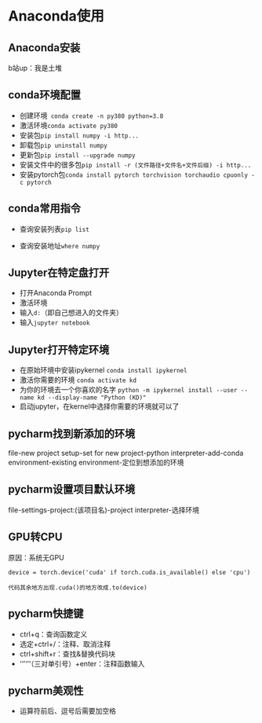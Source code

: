 # Anaconda使用

## Anaconda安装

b站up：我是土堆

## conda环境配置

* 创建环境```  conda create -n py380 python=3.8 ```
* 激活环境``` conda activate py380 ```
* 安装包``` pip install numpy -i http... ```
* 卸载包``` pip uninstall numpy ```
* 更新包``` pip install --upgrade numpy ```
* 安装文件中的很多包``` pip install -r (文件路径+文件名+文件后缀) -i http... ```
* 安装pytorch包``` conda install pytorch torchvision torchaudio cpuonly -c pytorch ```

## conda常用指令

* 查询安装列表``` pip list ```

* 查询安装地址``` where numpy ```

## Jupyter在特定盘打开

* 打开Anaconda Prompt
* 激活环境
* 输入``` d: ```（即自己想进入的文件夹）
* 输入``` jupyter notebook ```

## Jupyter打开特定环境
* 在原始环境中安装ipykernel
  `conda install ipykernel`
* 激活你需要的环境
  `conda activate kd`
* 为你的环境去一个你喜欢的名字
  `python -m ipykernel install --user --name kd --display-name "Python (KD)"`
* 启动jupyter，在kernel中选择你需要的环境就可以了

## pycharm找到新添加的环境

file-new project setup-set for new project-python interpreter-add-conda environment-existing environment-定位到想添加的环境

## pycharm设置项目默认环境

file-settings-project:(该项目名)-project interpreter-选择环境

## GPU转CPU

 原因：系统无GPU

``` device = torch.device('cuda' if torch.cuda.is_available() else 'cpu') ```

``` 代码其余地方出现.cuda()的地方改成.to(device) ```

## pycharm快捷键

* ctrl+q：查询函数定义
* 选定+ctrl+/：注释、取消注释
* ctrl+shift+r：查找&替换代码块
* ’‘’‘’‘（三对单引号）+enter：注释函数输入

## pycharm美观性

* 运算符前后、逗号后需要加空格
